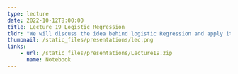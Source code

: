 ```yaml
---
type: lecture
date: 2022-10-12T8:00:00
title: Lecture 19 Logistic Regression
tldr: "We will discuss the idea behind logistic Regression and apply it on a real problem"
thumbnail: /static_files/presentations/lec.png
links: 
    - url: /static_files/presentations/Lecture19.zip
      name: Notebook
---
```

<!--
**Suggested Readings:**
- [Recording](https://erau.zoom.us/rec/share/llQcyjVhXYIjcK-gJdlg26wNHwhMQcQYDf6sKsLorPXYNWd1jDdUnsUwVsStWkdR.8Xti_IUwDzlXwYpW?startTime=1665410522000)
-->

